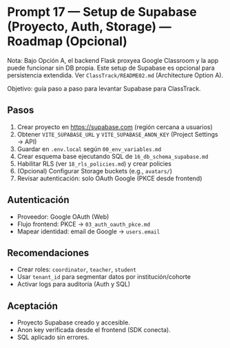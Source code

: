 # Prompt 17 — Setup de Supabase (Proyecto, Auth, Storage) — Roadmap (Opcional)

Nota: Bajo Opción A, el backend Flask proxyea Google Classroom y la app puede funcionar sin DB propia. Este setup de Supabase es opcional para persistencia extendida. Ver `ClassTrack/README02.md` (Architecture Option A).

Objetivo: guía paso a paso para levantar Supabase para ClassTrack.

## Pasos
1) Crear proyecto en https://supabase.com (región cercana a usuarios)
2) Obtener `VITE_SUPABASE_URL` y `VITE_SUPABASE_ANON_KEY` (Project Settings → API)
3) Guardar en `.env.local` según `00_env_variables.md`
4) Crear esquema base ejecutando SQL de `16_db_schema_supabase.md`
5) Habilitar RLS (ver `18_rls_policies.md`) y crear policies
6) (Opcional) Configurar Storage buckets (e.g., `avatars/`)
7) Revisar autenticación: solo OAuth Google (PKCE desde frontend)

## Autenticación
- Proveedor: Google OAuth (Web)
- Flujo frontend: PKCE → `03_auth_oauth_pkce.md`
- Mapear identidad: email de Google → `users.email`

## Recomendaciones
- Crear roles: `coordinator`, `teacher`, `student`
- Usar `tenant_id` para segmentar datos por institución/cohorte
- Activar logs para auditoría (Auth y SQL)

## Aceptación
- Proyecto Supabase creado y accesible.
- Anon key verificada desde el frontend (SDK conecta).
- SQL aplicado sin errores.
